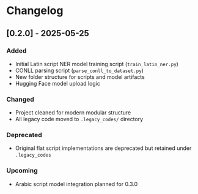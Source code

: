 # Changelog

## [0.2.0] - 2025-05-25

### Added
- Initial Latin script NER model training script (`train_latin_ner.py`)
- CONLL parsing script (`parse_conll_to_dataset.py`)
- New folder structure for scripts and model artifacts
- Hugging Face model upload logic

### Changed
- Project cleaned for modern modular structure
- All legacy code moved to `.legacy_codes/` directory

### Deprecated
- Original flat script implementations are deprecated but retained under `.legacy_codes`

### Upcoming
- Arabic script model integration planned for 0.3.0
